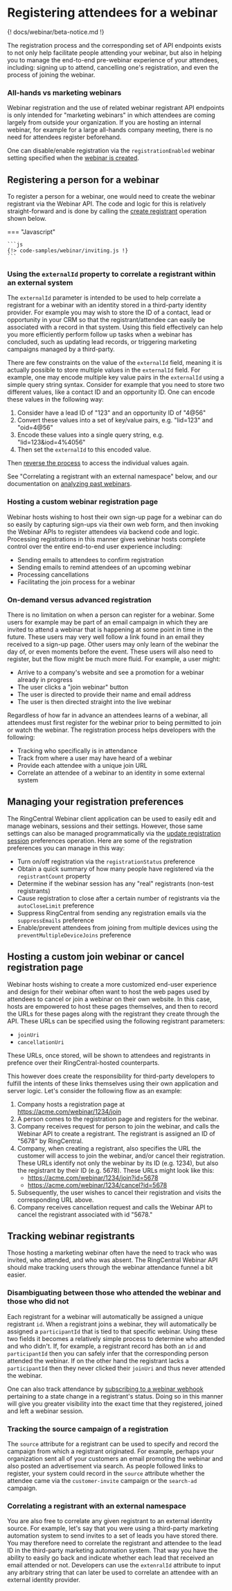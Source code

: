 # Registering attendees for a webinar

{! docs/webinar/beta-notice.md !}

The registration process and the corresponding set of API endpoints exists to not only help facilitate people attending your webinar, but also in helping you to manage the end-to-end pre-webinar experience of your attendees, including: signing up to attend, cancelling one's registration, and even the process of joining the webinar. 

### All-hands vs marketing webinars

Webinar registration and the use of related webinar registrant API endpoints is only intended for "marketing webinars" in which attendees are coming largely from outside your organization. If you are hosting an internal webinar, for example for a large all-hands company meeting, there is no need for attendees register beforehand. 

One can disable/enable registration via the `registrationEnabled` webinar setting specified when the [webinar is created](../creation/).

## Registering a person for a webinar

To register a person for a webinar, one would need to create the webinar registrant via the Webinar API. The code and logic for this is relatively straight-forward and is done by calling the [create registrant](https://developers.ringcentral.com/api-reference/Registrants/rcwRegCreateRegistrant) operation shown below. 

=== "Javascript"

    ```js
    {!> code-samples/webinar/inviting.js !}
    ```

### Using the `externalId` property to correlate a registrant within an external system

The `externalId` parameter is intended to be used to help correlate a registrant for a webinar with an identity stored in a third-party identity provider. For example you may wish to store the ID of a contact, lead or opportunity in your CRM so that the registrant/attendee can easily be associated with a record in that system. Using this field effectively can help you more efficiently perform follow up tasks when a webinar has concluded, such as updating lead records, or triggering marketing campaigns managed by a third-party. 

There are few constraints on the value of the `externalId` field, meaning it is actually possible to store multiple values in the `externalId` field. For example, one may encode multiple key value pairs in the `externalId` using a simple query string syntax. Consider for example that you need to store two different values, like a contact ID and an opportunity ID. One can encode these values in the following way:

1. Consider have a lead ID of "123" and an opportunity ID of "4@56"
2. Convert these values into a set of key/value pairs, e.g. "lid=123" and "oid=4@56"
3. Encode these values into a single query string, e.g. "lid=123&iod=4%4056"
4. Then set the `externalId` to this encoded value. 

Then [reverse the process](https://measureschool.com/how-to-use-query-strings/) to access the individual values again. 

See "Correlating a registrant with an external namespace" below, and our documentation on [analyzing past webinars](../past-webinars/). 

### Hosting a custom webinar registration page

Webinar hosts wishing to host their own sign-up page for a webinar can do so easily by capturing sign-ups via their own web form, and then invoking the Webinar APIs to register attendees via backend code and logic. Processing registrations in this manner gives webinar hosts complete control over the entire end-to-end user experience including:

* Sending emails to attendees to confirm registration
* Sending emails to remind attendees of an upcoming webinar
* Processing cancellations
* Facilitating the join process for a webinar

### On-demand versus advanced registration

There is no limitation on when a person can register for a webinar. Some users for example may be part of an email campaign in which they are invited to attend a webinar that is happening at some point in time in the future. These users may very well follow a link found in an email they received to a sign-up page. Other users may only learn of the webinar the day of, or even moments before the event. These users will also need to register, but the flow might be much more fluid. For example, a user might:

* Arrive to a company's website and see a promotion for a webinar already in progress
* The user clicks a "join webinar" button 
* The user is directed to provide their name and email address
* The user is then directed straight into the live webinar

Regardless of how far in advance an attendees learns of a webinar, all attendees must first register for the webinar prior to being permitted to join or watch the webinar. The registration process helps developers with the following:

* Tracking who specifically is in attendance
* Track from where a user may have heard of a webinar
* Provide each attendee with a unique join URL
* Correlate an attendee of a webinar to an identity in some external system

## Managing your registration preferences

The RingCentral Webinar client application can be used to easily edit and manage webinars, sessions and their settings. However, those same settings can also be managed programmatically via the [update registration session](https://developers.ringcentral.com/api-reference/Registration-Management/rcwRegUpdateSession) preferences operation. Here are some of the registration preferences you can manage in this way:

* Turn on/off registration via the `registrationStatus` preference
* Obtain a quick summary of how many people have registered via the `registrantCount` property
* Determine if the webinar session has any "real" registrants (non-test registrants)
* Cause registration to close after a certain number of registrants via the `autoCloseLimit` preference
* Suppress RingCentral from sending any registration emails via the `suppressEmails` preference
* Enable/prevent attendees from joining from multiple devices using the `preventMultipleDeviceJoins` preference

## Hosting a custom join webinar or cancel registration page

Webinar hosts wishing to create a more customized end-user experience and design for their webinar often want to host the web pages used by attendees to cancel or join a webinar on their own website. In this case, hosts are empowered to host these pages themselves, and then to record the URLs for these pages along with the registrant they create through the API. These URLs can be specified using the following registrant parameters:

* `joinUri`
* `cancellationUri`

These URLs, once stored, will be shown to attendees and registrants in prefence over their RingCentral-hosted counterparts. 

This however does create the responsibility for third-party developers to fulfill the intents of these links themselves using their own application and server logic. Let's consider the following flow as an example:

1. Company hosts a registration page at https://acme.com/webinar/1234/join
2. A person comes to the registration page and registers for the webinar. 
3. Company receives request for person to join the webinar, and calls the Webinar API to create a registrant. The registrant is assigned an ID of "5678" by RingCentral.
4. Company, when creating a registrant, also specifies the URL the customer will access to join the webinar, and/or cancel their registration. These URLs identify not only the webinar by its ID (e.g. 1234), but also the registrant by their ID (e.g. 5678). These URLs might look like this:
   * https://acme.com/webinar/1234/join?id=5678
   * https://acme.com/webinar/1234/cancel?id=5678
5. Subsequently, the user wishes to cancel their registration and visits the corresponding URL above.
6. Company receives cancellation request and calls the Webinar API to cancel the registrant associated with id "5678."

## Tracking webinar registrants

Those hosting a marketing webinar often have the need to track who was invited, who attended, and who was absent. The RingCentral Webinar API should make tracking users through the webinar attendance funnel a bit easier. 

### Disambiguating between those who attended the webinar and those who did not

Each registrant for a webinar will automatically be assigned a unique registrant `id`. When a registrant joins a webinar, they will automatically be assigned a `participantId` that is tied to that specific webinar. Using these two fields it becomes a relatively simple process to determine who attended and who didn't. If, for example, a registrant record has both an `id` and `participantId` then you can safely infer that the corresponding person attended the webinar. If on the other hand the registrant lacks a `participantId` then they never clicked their `joinUri` and thus never attended the webinar. 

One can also track attendance by [subscribing to a webinar webhook](../events/) pertaining to a state change in a registrant's status. Doing so in this manner will give you greater visibility into the exact time that they registered, joined and left a webinar session. 

### Tracking the source campaign of a registration

The `source` attribute for a registrant can be used to specify and record the campaign from which a registrant originated. For example, perhaps your organization sent all of your customers an email promoting the webinar and also posted an advertisement via search. As people followed links to register, your system could record in the `source` attribute whether the attendee came via the `customer-invite` campaign or the `search-ad` campaign. 

### Correlating a registrant with an external namespace

You are also free to correlate any given registrant to an external identity source. For example, let's say that you were using a third-party marketing automation system to send invites to a set of leads you have stored there. You may therefore need to correlate the registrant and attendee to the lead ID in the third-party marketing automation system. That way you have the ability to easily go back and indicate whether each lead that received an email attended or not. Developers can use the `extenralId` attribute to input any arbitrary string that can later be used to correlate an attendee with an external identity provider. 
